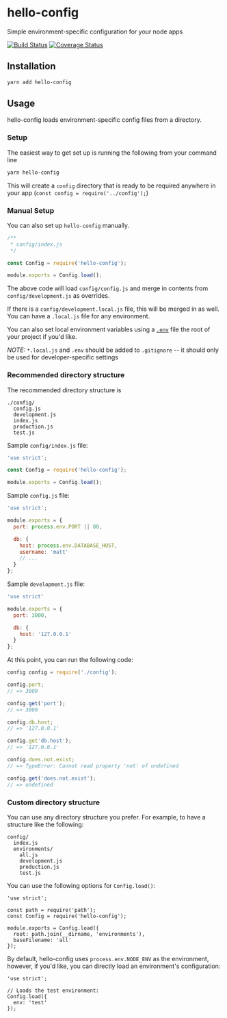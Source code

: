 # hello-config

Simple environment-specific configuration for your node apps

[![Build Status](https://img.shields.io/travis/hello-js/hello-config/master.svg)](https://travis-ci.org/hello-js/hello-config)
[![Coverage Status](https://img.shields.io/coveralls/hello-js/hello-config.svg)](https://coveralls.io/github/hello-js/hello-config)

## Installation

```sh
yarn add hello-config
```

## Usage

hello-config loads environment-specific config files from a directory.

### Setup

The easiest way to get set up is running the following from your command line

```sh
yarn hello-config
```

This will create a `config` directory that is ready to be required anywhere in your app (`const config = require('../config');`)

### Manual Setup

You can also set up `hello-config` manually.

```js
/**
 * config/index.js
 */

const Config = require('hello-config');

module.exports = Config.load();
```

The above code will load `config/config.js` and merge in contents from `config/development.js` as overrides.

If there is a `config/development.local.js` file, this will be merged in as well.  You can have a `.local.js` file for any environment.

You can also set local environment variables using a [`.env`](https://github.com/motdotla/dotenv) file the root of your project if you'd like.

*NOTE:* `*.local.js` and `.env` should be added to `.gitignore` -- it should only be used for developer-specific settings

### Recommended directory structure

The recommended directory structure is

```
./config/
  config.js
  development.js
  index.js
  production.js
  test.js
```


Sample `config/index.js` file:

```js
'use strict';

const Config = require('hello-config');

module.exports = Config.load();
```

Sample `config.js` file:

```js
'use strict';

module.exports = {
  port: process.env.PORT || 80,

  db: {
    host: process.env.DATABASE_HOST,
    username: 'matt'
    // ...
  }
};
```

Sample `development.js` file:

```js
'use strict'

module.exports = {
  port: 3000,

  db: {
    host: '127.0.0.1'
  }
};
```

At this point, you can run the following code:

```js
config config = require('./config');

config.port;
// => 3000

config.get('port');
// => 3000

config.db.host;
// => '127.0.0.1'

config.get'db.host');
// => '127.0.0.1'

config.does.not.exist;
// => TypeError: Cannot read property 'not' of undefined

config.get('does.not.exist');
// => undefined
```

### Custom directory structure

You can use any directory structure you prefer. For example, to have a
structure like the following:

```
config/
  index.js
  environments/
    all.js
    development.js
    production.js
    test.js
```

You can use the following options for `Config.load()`:

```
'use strict';

const path = require('path');
const Config = require('hello-config');

module.exports = Config.load({
  root: path.join(__dirname, 'environments'),
  baseFilename: 'all'
});
```

By default, hello-config uses `process.env.NODE_ENV` as the environment, however,
if you'd like, you can directly load an environment's configuration:

```
'use strict';

// Loads the test environment:
Config.load({
  env: 'test'
});
```
